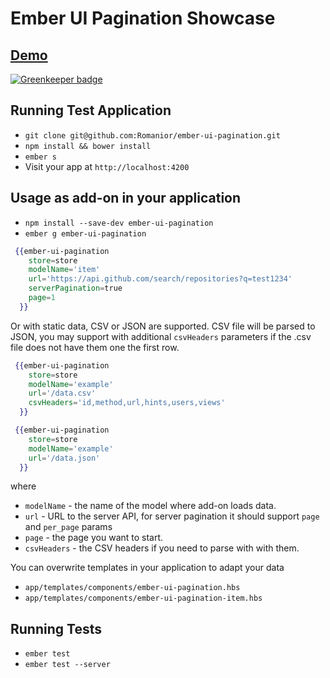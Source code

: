 # Ember UI Pagination Showcase
## [Demo](http://peaceful-beyond-1130.herokuapp.com/scrolling-exp)

[![Greenkeeper badge](https://badges.greenkeeper.io/Romanior/ember-ui-pagination.svg)](https://greenkeeper.io/)

## Running Test Application

* `git clone git@github.com:Romanior/ember-ui-pagination.git`
* `npm install && bower install`
* `ember s`
* Visit your app at `http://localhost:4200`


## Usage as add-on in your application

* `npm install --save-dev ember-ui-pagination`
* `ember g ember-ui-pagination`

```handlebars
 {{ember-ui-pagination
    store=store
    modelName='item'
    url='https://api.github.com/search/repositories?q=test1234'
    serverPagination=true
    page=1
  }}
```

Or with static data, CSV or JSON are supported. CSV file will be parsed to JSON, you
may support with additional `csvHeaders` parameters if the .csv file does not have them
one the first row.

```handlebars
 {{ember-ui-pagination
    store=store
    modelName='example'
    url='/data.csv'
    csvHeaders='id,method,url,hints,users,views'
  }}
```

```handlebars
 {{ember-ui-pagination
    store=store
    modelName='example'
    url='/data.json'
  }}
```

where
* `modelName` - the name of the model where add-on loads data.
* `url` - URL to the server API, for server pagination it should support `page` and `per_page` params
* `page` - the page you want to start.
* `csvHeaders` - the CSV headers if you need to parse with with them.


You can overwrite templates in your application to adapt your data
* `app/templates/components/ember-ui-pagination.hbs`
* `app/templates/components/ember-ui-pagination-item.hbs`


## Running Tests

* `ember test`
* `ember test --server`
